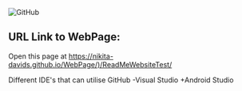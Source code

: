![GitHub](https://github.com/Nikita-Davids/WebPage/assets/101563505/645c7ce4-d1e7-467c-a9ff-c19775868db1)

## URL Link to WebPage:
Open this page at <https://nikita-davids.github.io/WebPage/)/ReadMeWebsiteTest/>

Different IDE's that can utilise GitHub
-Visual Studio
+Android Studio





